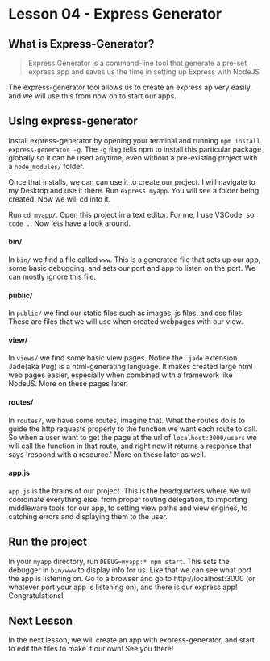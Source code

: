 # Lesson 04 - Express Generator

## What is Express-Generator?

> Express Generator is a command-line tool that generate a pre-set express app and saves us the time in setting up Express with NodeJS

The express-generator tool allows us to create an express ap very easily, and we will use this from now on to start our apps.

## Using express-generator

Install express-generator by opening your terminal and running `npm install express-generator -g`. The `-g` flag tells npm to install this particular package globally so it can be used anytime, even without a pre-existing project with a `node_modules/` folder.

Once that installs, we can can use it to create our project. I will navigate to my Desktop and use it there. Run `express myapp`. You will see a folder being created. Now we will cd into it. 

Run `cd myapp/`. Open this project in a text editor. For me, I use VSCode, so `code .`. Now lets have a look around.

#### bin/

In `bin/` we find a file called `www`. This is a generated file that sets up our app, some basic debugging, and sets our port and app to listen on the port. We can mostly ignore this file.

#### public/

In `public/` we find our static files such as images, js files, and css files.  These are files that we will use when created webpages with our view.

#### view/

In `views/` we find some basic view pages. Notice the `.jade` extension. Jade(aka Pug) is a html-generating language. It makes created large html web pages easier, especially when combined with a framework like NodeJS. More on these pages later.

#### routes/

In `routes/`, we have some routes, imagine that. What the routes do is to guide the http requests properly to the function we want each route to call. So when a user want to get the page at the url of `localhost:3000/users` we will call the function in that route, and right now it returns a response that says 'respond with a resource.' More on these later as well.

#### app.js

`app.js` is the brains of our project. This is the headquarters where we will coordinate everything else, from proper routing delegation, to importing middleware tools for our app, to setting view paths and view engines, to catching errors and displaying them to the user.

## Run the project

In your `myapp` directory, run `DEBUG=myapp:* npm start`. This sets the debugger in `bin/www` to display info for us. Like that we can see what port the app is listening on. Go to a browser and go to http://localhost:3000 (or whatever port your app is listening on), and there is our express app! Congratulations!

## Next Lesson

In the next lesson, we will create an app with express-generator, and start to edit the files to make it our own! See you there!

